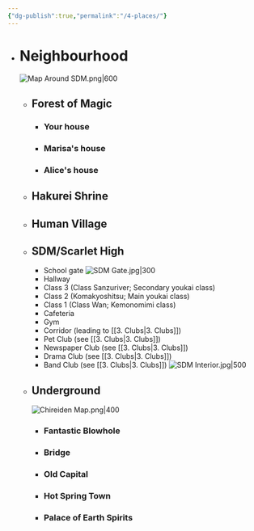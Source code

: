 ```yaml
---
{"dg-publish":true,"permalink":"/4-places/"}
---
```


- # Neighbourhood
	 ![Map Around SDM.png|600](/img/user/Images/Map%20Around%20SDM.png)
	- ## Forest of Magic
		- ### Your house
		- ### Marisa's house
		- ### Alice's house
	- ## Hakurei Shrine
	- ## Human Village
	- ## **SDM/Scarlet High**
		- School gate
		![SDM Gate.jpg|300](/img/user/Images/SDM%20Gate.jpg)
		- Hallway
		- Class 3 (Class Sanzuriver; Secondary youkai class)
		- Class 2 (Komakyoshitsu; Main youkai class)
		- Class 1 (Class Wan; Kemonomimi class)
		- Cafeteria
		- Gym
		- Corridor (leading to [[3. Clubs\|3. Clubs]])
		- Pet Club (see [[3. Clubs\|3. Clubs]])
		- Newspaper Club (see [[3. Clubs\|3. Clubs]])
		- Drama Club (see [[3. Clubs\|3. Clubs]])
		- Band Club (see [[3. Clubs\|3. Clubs]])
		![SDM Interior.jpg|500](/img/user/Images/SDM%20Interior.jpg)
	- ## Underground
		![Chireiden Map.png|400](/img/user/Images/Chireiden%20Map.png)
		- ### Fantastic Blowhole
		- ### Bridge
		- ### Old Capital
		- ### Hot Spring Town
		- ### Palace of Earth Spirits